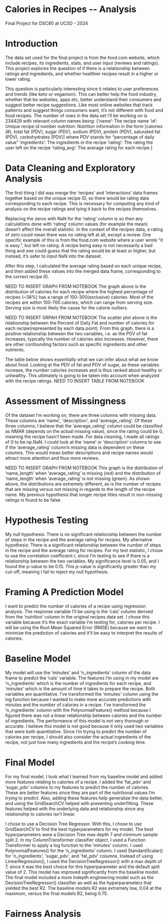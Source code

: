# Calories in Recipes -- Analysis
Final Project for DSC80 at UCSD - 2024

# Introduction
The data set used for the final project is from the food.com website, which include recipes, its ingredients, stats, and user input (reviews and ratings). This project explores the question of if there is a relationship between ratings and ingredients, and whether healthier recipes result in a higher or lower rating.

This question is particularly interesting since it relates to user preferences and trends (like keto or veganism). This can better help the food industry, whether that be websites, apps etc, better understand their consumers and suggest better recipe suggestions. Like most online websites that track patterns and suggest things consumers want, it’s not different with food and food recipes.
The number of rows in the data set I’ll be working on is 234429 with relevant column names being:
{‘name’: The recipe name
‘id’: Unique recipe id number
nutrition: Nutrition information in the form [calories (#), total fat (PDV), sugar (PDV), sodium (PDV), protein (PDV), saturated fat (PDV), carbohydrates (PDV)] where PDV stands for “percentage of daily value”
‘ingredients’: The ingredients in the recipe
‘rating’: The rating the user left on the recipe
‘rating_avg’: The average rating for each recipe
}	

# Data Cleaning and Exploratory Analysis
The first thing I did was merge the ‘recipes’ and ‘interactions’ data frames together based on the unique recipe ID, so there would be rating data corresponding to each recipe. This is necessary for computing any kind of analysis on the recipe ratings and tying it back to the recipes themselves. 

Replacing the zeros with NaN for the ‘rating’ column is so then any calculations done with ‘rating’ column values (for example the mean) doesn’t affect the overall statistic. In the context of the recipes data, a rating of zero could mean there was no rating left at all, except a review. One specific example of this is from the food.com website where a user wrote “it is easy.”, but left no rating. A recipe being easy is not necessarily a bad thing and one could guess that the rating would be at least or higher, but instead, it’s safer to input NaN into the dataset. 

After this step, I calculated the average rating based on each unique recipe, and then added these values into the merged data frame, corresponding to the correct recipe ID. 

NEED TO INSERT GRAPH FROM NOTEBOOK
The graph above is the distribution of calories for each recipe where the highest percentage of recipes (~38%) has a range of 100-300(exclusive) calories. Most of the recipes are within 100-700 calories, which can range from serving size. Serving size is most likely the cause for the calorie outliers.

NEED TO INSERT GRPAH FROM NOTEBOOK
The scatter plot above is the relationship between the Percent of Daily Fat and number of calories for each recipe(represented by each data point). From this graph, there is a positive relationship between the two variables, i.e. as the PDV of fat increases, typically the number of calories also increases. However, there are other confounding factors such as specific ingredients and other nutrients.

The table below shows essentially what we can infer about what we know about food. Looking at the PDV of fat and PDV of sugar, as these variables increase, the number calories increases and is thus ranked about healthy or unhealthy. This ultimately is going to be taken into account when analyzed with the recipe ratings.
NEED TO INSERT TABLE FROM NOTEBOOK

# Assessment of Missingness
Of the dataset I’m working on, there are three columns with missing data. These columns are 'name', 'description', and 'average_rating'. Of these three columns, I believe that the ‘average_rating’ column could be classified as NMAR (depends on the actual missing value), since the rating could be 0, meaning the recipe hasn’t been made. For data cleaning, I made all ratings of 0 to be np.NaN. 
I could look at the ‘name’ or ‘description’ columns to see if the ‘average_rating’ column’s missing data is dependent on these columns. This would mean better descriptions and recipe names would attract more attention and thus more reviews. 

NEED TO INSERT GRAPH FROM NOTEBOOK
This graph is the distribution of ‘name_length’ when ‘average_rating’ is missing (red) and the distribution of ‘name_length’ when ‘average_rating’ is not missing (green). As shown above, the distributions are extremely different, as is the number of recipes that are missing versus not missing in regards to the length of the recipe name. My previous hypothesis that longer recipe titles result in non-missing ratings is found to be false. 

# Hypothesis Testing
My null hypothesis: There is no significant relationship between the number of steps in the recipe and the average rating for recipes.
My alternative hypothesis: There is a significant relationship between the number of steps in the recipe and the average rating for recipes.
For my test statistic, I chose to use the correlation coefficient r, since I’m testing to see if there is a relationship between the two variables. My significance level is 0.05, and I found the p-value to be 0.15. This p-value is significantly greater than my cut-off, meaning I fail to reject my null hypothesis.


# Framing A Prediction Model
I want to predict the number of calories of a recipe using regression analysis. The response variable I’ll be using is the ‘cals’ column derived from the ‘nutrition’ column in the original recipes data set. I chose this variable because it’s the exact variable I’m testing for, calories per recipe. I will be using the Root Mean Squared Error (RMSE) because we want to minimize the prediction of calories and it’ll be easy to interpret the results of calories.

# Baseline Model
My model will use the ‘minutes’ and ‘n_ingredients’ column of the data frame to predict the ‘cals’ variable. The features I’m using in my model are ‘n_ingredients’ which is the number of ingredients for each recipe, and ‘minutes’ which is the amount of time it takes to prepare the recipe. Both variables are quantitative. I’ve transformed the ‘minutes’ column using the log function because I wanted to make more accurate predictions with minutes and the number of calories in a recipe. I’ve transformed the ‘n_ingredients’ column with the PolynomialFeature() method because I figured there was not a linear relationship between calories and the number of ingredients.
The performance of this model is not very thorough or accurate. I believe this model is not good because it only used two variables that were both quantitative. Since I’m trying to predict the number of calories per recipe, I should also consider the actual ingredients of the recipe, not just how many ingredients and the recipe’s cooking time.


# Final Model
For my final model, I took what I learned from my baseline model and added more features relating to calories of a recipe. I added the ‘fat_pdv’ and ‘sugar_pdv’ columns to my features to predict the number of calories. These are better features since they are part of the nutritional values I’m trying to predict. Also, adding these features help generalize the data better, and using the GridSearchCV helped with preventing underfitting. These features helped with the underlying data and relationship since any relationship to calories isn’t linear. 

I chose to use a Decision Tree Regressor. With this, I chose to use GridSearchCV to find the best hyperparameters for my model. The best hyperparameters were a Decision Tree max depth 7 and minimum sample split 2.
In my ColumnTransformer classifier object, I used a Function Transformer to apply a log function to the ‘minutes’ column. I used PolynomialFeatures() for the ‘n_ingredients’ column. I used StandardScalar() for 'n_ingredients', 'sugar_pdv', and 'fat_pdv' columns. Instead of using LinearRegression(), I used the DecisionTreeRegressor() with a max depth of 7, since it was the best choice for this hyperparameter and the default split value of 2.
This model has improved significantly from the baseline model. The final model included a more indepth engineering model such as the DecisionTreeRegressor() classifier as well as the hyperparameters that yielded the best R2. The baseline models R2 was extremely low, 0.04 at the maximum, versus the final models R2, being 0.75. 

# Fairness Analysis
